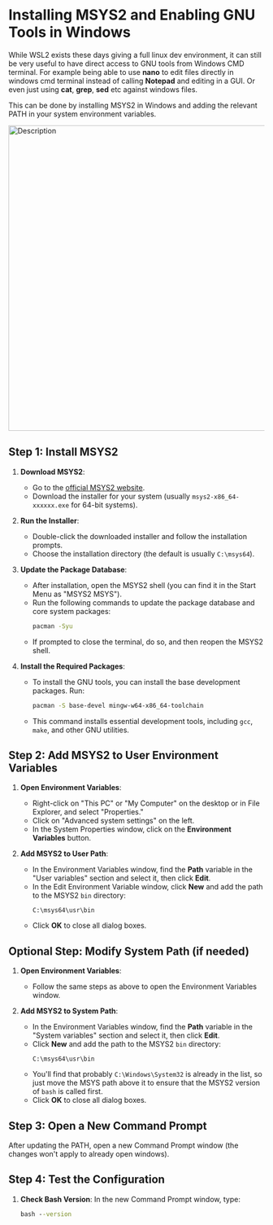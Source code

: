 # Installing MSYS2 and Enabling GNU Tools in Windows

While WSL2 exists these days giving a full linux dev environment, it can still be very useful to have direct access to GNU tools from Windows CMD terminal. For example being able to use **nano** to edit files directly in windows cmd terminal instead of calling **Notepad** and editing in a GUI. Or even just using **cat**, **grep**, **sed** etc against windows files.

This can be done by installing MSYS2 in Windows and adding the relevant PATH in your system environment variables.

<!-- ![image](https://github.com/user-attachments/assets/c3024cd0-36c5-43ee-96c8-f396f4309063) -->
<img src="https://github.com/user-attachments/assets/c3024cd0-36c5-43ee-96c8-f396f4309063" alt="Description" width="600"/>

## Step 1: Install MSYS2

1. **Download MSYS2**:
   - Go to the [official MSYS2 website](https://www.msys2.org/).
   - Download the installer for your system (usually `msys2-x86_64-xxxxxx.exe` for 64-bit systems).

2. **Run the Installer**:
   - Double-click the downloaded installer and follow the installation prompts.
   - Choose the installation directory (the default is usually `C:\msys64`).

3. **Update the Package Database**:
   - After installation, open the MSYS2 shell (you can find it in the Start Menu as "MSYS2 MSYS").
   - Run the following commands to update the package database and core system packages:
     ```bash
     pacman -Syu
     ```
   - If prompted to close the terminal, do so, and then reopen the MSYS2 shell.

4. **Install the Required Packages**:
   - To install the GNU tools, you can install the base development packages. Run:
     ```bash
     pacman -S base-devel mingw-w64-x86_64-toolchain
     ```
   - This command installs essential development tools, including `gcc`, `make`, and other GNU utilities.

## Step 2: Add MSYS2 to User Environment Variables

1. **Open Environment Variables**:
   - Right-click on "This PC" or "My Computer" on the desktop or in File Explorer, and select "Properties."
   - Click on "Advanced system settings" on the left.
   - In the System Properties window, click on the **Environment Variables** button.

2. **Add MSYS2 to User Path**:
   - In the Environment Variables window, find the **Path** variable in the "User variables" section and select it, then click **Edit**.
   - In the Edit Environment Variable window, click **New** and add the path to the MSYS2 `bin` directory:
     ```
     C:\msys64\usr\bin
     ```
   - Click **OK** to close all dialog boxes.

## Optional Step: Modify System Path (if needed)

1. **Open Environment Variables**:
   - Follow the same steps as above to open the Environment Variables window.

2. **Add MSYS2 to System Path**:
   - In the Environment Variables window, find the **Path** variable in the "System variables" section and select it, then click **Edit**.
   - Click **New** and add the path to the MSYS2 `bin` directory:
     ```
     C:\msys64\usr\bin
     ```
   - You'll find that probably `C:\Windows\System32` is already in the list, so just move the MSYS path above it to ensure that the MSYS2 version of `bash` is called first.
   - Click **OK** to close all dialog boxes.

## Step 3: Open a New Command Prompt

After updating the PATH, open a new Command Prompt window (the changes won't apply to already open windows).

## Step 4: Test the Configuration

1. **Check Bash Version**:
   In the new Command Prompt window, type:
   ```cmd
   bash --version
